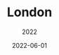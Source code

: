 ---
title: London
date: 2022-06-01
subtitle: 2022
link: https://example.com/
image: ./building.png
---